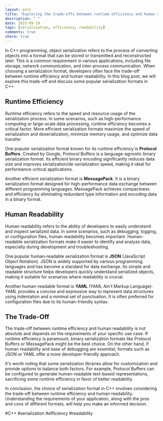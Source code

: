 ```yaml
---
layout: post
title: "Exploring the trade-offs between runtime efficiency and human readability in C++ object serialization formats"
description: " "
date: 2023-09-19
tags: [serialization, efficiency, readability]
comments: true
share: true
---
```


In C++ programming, object serialization refers to the process of converting objects into a format that can be stored or transmitted and reconstructed later. This is a common requirement in various applications, including file storage, network communication, and inter-process communication. When choosing a serialization format, developers often face the trade-off between runtime efficiency and human readability. In this blog post, we will explore this trade-off and discuss some popular serialization formats in C++.

## Runtime Efficiency

Runtime efficiency refers to the speed and resource usage of the serialization process. In some scenarios, such as high-performance computing or large-scale data processing, runtime efficiency becomes a critical factor. More efficient serialization formats maximize the speed of serialization and deserialization, minimize memory usage, and optimize data transfer.

One popular serialization format known for its runtime efficiency is **Protocol Buffers**. Created by Google, Protocol Buffers is a language-agnostic binary serialization format. Its efficient binary encoding significantly reduces data size and improves serialization/de-serialization speed, making it ideal for performance-critical applications.

Another efficient serialization format is **MessagePack**. It is a binary serialization format designed for high-performance data exchange between different programming languages. MessagePack achieves compactness and efficiency by eliminating redundant type information and encoding data in a binary format.

## Human Readability

Human readability refers to the ability of developers to easily understand and inspect serialized data. In some scenarios, such as debugging, logging, or configuration files, human readability becomes important. Human-readable serialization formats make it easier to identify and analyze data, especially during development and troubleshooting.

One popular human-readable serialization format is **JSON** (JavaScript Object Notation). JSON is widely supported by various programming languages and has become a standard for data exchange. Its simple and readable structure helps developers quickly understand serialized objects, making it suitable for scenarios where readability is crucial.

Another human-readable format is **YAML** (YAML Ain't Markup Language). YAML provides a concise and expressive way to represent data structures using indentation and a minimal set of punctuation. It is often preferred for configuration files due to its human-friendly syntax.

## The Trade-Off

The trade-off between runtime efficiency and human readability is not absolute and depends on the requirements of your specific use case. If runtime efficiency is paramount, binary serialization formats like Protocol Buffers or MessagePack might be the best choice. On the other hand, if human readability and ease of debugging are essential, formats such as JSON or YAML offer a more developer-friendly approach.

It's worth noting that some serialization libraries allow for customization and provide options to balance both factors. For example, Protocol Buffers can be configured to generate human-readable text-based representations, sacrificing some runtime efficiency in favor of better readability.

In conclusion, the choice of serialization format in C++ involves considering the trade-off between runtime efficiency and human readability. Understanding the requirements of your application, along with the pros and cons of different formats, will help you make an informed decision.

#C++ #serialization #efficiency #readability